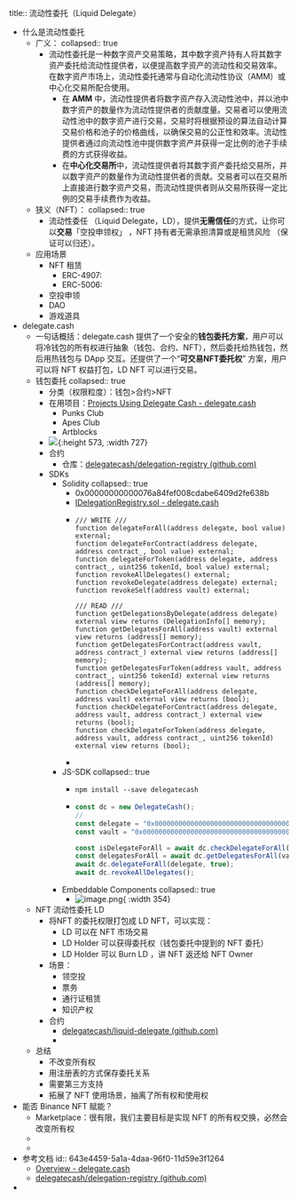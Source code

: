 title:: 流动性委托（Liquid Delegate）

- 什么是流动性委托
	- 广义：
	  collapsed:: true
		- 流动性委托是一种数字资产交易策略，其中数字资产持有人将其数字资产委托给流动性提供者，以便提高数字资产的流动性和交易效率。在数字资产市场上，流动性委托通常与自动化流动性协议（AMM）或中心化交易所配合使用。
			- 在 **AMM** 中，流动性提供者将数字资产存入流动性池中，并以池中数字资产的数量作为流动性提供者的贡献度量。交易者可以使用流动性池中的数字资产进行交易，交易时将根据预设的算法自动计算交易价格和池子的价格曲线，以确保交易的公正性和效率。流动性提供者通过向流动性池中提供数字资产并获得一定比例的池子手续费的方式获得收益。
			- 在**中心化交易所**中，流动性提供者将其数字资产委托给交易所，并以数字资产的数量作为流动性提供者的贡献。交易者可以在交易所上直接进行数字资产交易，而流动性提供者则从交易所获得一定比例的交易手续费作为收益。
	- 狭义（NFT）：
	  collapsed:: true
		- 流动性委任 （Liquid Delegate，LD），提供**无需信任**的方式，让你可以**交易**「空投申领权」 ，NFT 持有者无需承担清算或是租赁风险 （保证可以归还）。
	- 应用场景
		- NFT 租赁
			- ERC-4907:
			- ERC-5006:
		- 空投申领
		- DAO
		- 游戏道具
- delegate.cash
	- 一句话概括：delegate.cash 提供了一个安全的**钱包委托方案**，用户可以将冷钱包的所有权进行抽象（钱包、合约、NFT），然后委托给热钱包，然后用热钱包与 DApp 交互。还提供了一个“**可交易NFT委托权**” 方案，用户可以将 NFT 权益打包，LD NFT 可以进行交易。
	- 钱包委托
	  collapsed:: true
		- 分类（权限粒度）：钱包>合约>NFT
		- 在用项目：[Projects Using Delegate Cash - delegate.cash](https://docs.delegate.cash/delegatecash/projects-using-delegate-cash)
			- Punks Club
			- Apes Club
			- Artblocks
		- ![](https://1774383748-files.gitbook.io/~/files/v0/b/gitbook-x-prod.appspot.com/o/spaces%2FKMp3PwjpKKfLzakTeUUs%2Fuploads%2FDUOlcwvMoxDCF84lxZ8R%2Fflow.jpg?alt=media&token=38f44cfd-7f88-4ec8-a2c8-f11ffabbd725){:height 573, :width 727}
		- 合约
			- 仓库：[delegatecash/delegation-registry (github.com)](https://github.com/delegatecash/delegation-registry)
		- SDKs
			- Solidity
			  collapsed:: true
				- 0x00000000000076a84fef008cdabe6409d2fe638b
				- [IDelegationRegistry.sol - delegate.cash](https://docs.delegate.cash/delegatecash/technical-documentation/delegation-registry/idelegationregistry.sol)
				- ```solidity
				  /// WRITE ///
				  function delegateForAll(address delegate, bool value) external;
				  function delegateForContract(address delegate, address contract_, bool value) external;
				  function delegateForToken(address delegate, address contract_, uint256 tokenId, bool value) external;
				  function revokeAllDelegates() external;
				  function revokeDelegate(address delegate) external;
				  function revokeSelf(address vault) external;
				  
				  /// READ ///
				  function getDelegationsByDelegate(address delegate) external view returns (DelegationInfo[] memory);
				  function getDelegatesForAll(address vault) external view returns (address[] memory);
				  function getDelegatesForContract(address vault, address contract_) external view returns (address[] memory);
				  function getDelegatesForToken(address vault, address contract_, uint256 tokenId) external view returns (address[] memory);
				  function checkDelegateForAll(address delegate, address vault) external view returns (bool);
				  function checkDelegateForContract(address delegate, address vault, address contract_) external view returns (bool);
				  function checkDelegateForToken(address delegate, address vault, address contract_, uint256 tokenId) external view returns (bool);
				  ```
				-
			- JS-SDK
			  collapsed:: true
				- ```shell
				  npm install --save delegatecash
				  ```
				- ```javascript
				  const dc = new DelegateCash();
				  //
				  const delegate = "0x0000000000000000000000000000000000000003";
				  const vault = "0x0000000000000000000000000000000000000001";
				  
				  const isDelegateForAll = await dc.checkDelegateForAll(delegate, vault);
				  const delegatesForAll = await dc.getDelegatesForAll(vault);
				  await dc.delegateForAll(delegate, true);
				  await dc.revokeAllDelegates();
				  ```
			- Embeddable Components
			  collapsed:: true
				- ![image.png](../assets/image_1681893086632_0.png){ :width 354}
	- NFT 流动性委托 LD
		- 将NFT 的委托权限打包成 LD NFT，可以实现：
			- LD 可以在 NFT 市场交易
			- LD Holder 可以获得委托权（钱包委托中提到的 NFT 委托）
			- LD Holder 可以 Burn LD ，讲 NFT 返还给 NFT Owner
		- 场景：
			- 领空投
			- 票务
			- 通行证租赁
			- 知识产权
		- 合约
			- [delegatecash/liquid-delegate (github.com)](https://github.com/delegatecash/liquid-delegate)
			-
	- 总结
		- 不改变所有权
		- 用注册表的方式保存委托关系
		- 需要第三方支持
		- 拓展了 NFT 使用场景，抽离了所有权和使用权
- 能否 Binance NFT 赋能？
	- Marketplace：很有限，我们主要目标是实现 NFT 的所有权交换，必然会改变所有权
	-
	-
- 参考文档
  id:: 643e4459-5a1a-4daa-96f0-11d59e3f1264
	- [Overview - delegate.cash](https://docs.delegate.cash/delegatecash/)
	- [delegatecash/delegation-registry (github.com)](https://github.com/delegatecash/delegation-registry)
-